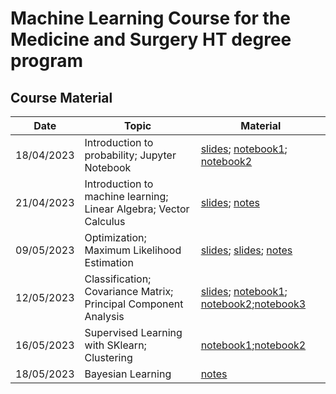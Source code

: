 # Machine Learning Course for the Medicine and Surgery HT degree program

## Course Material
**Date** | **Topic** | **Material** |
---------|-----------|--------------|
18/04/2023 | Introduction to probability; Jupyter Notebook | [slides](slides/01_probability.pdf); [notebook1](notebooks/00jupyter-notebook.ipynb); [notebook2](notebooks/01numpy-matplotlib.ipynb)|
21/04/2023 | Introduction to machine learning; Linear Algebra; Vector Calculus | [slides](slides/02_introduction.pdf); [notes](slides/02_notes.pdf)|
09/05/2023 | Optimization; Maximum Likelihood Estimation | [slides](slides/03_optimization.pdf); [slides](slides/04_mle.pdf); [notes](slides/03_notes.pdf)|
12/05/2023 | Classification; Covariance Matrix; Principal Component Analysis | [slides](slides/05_class.pdf); [notebook1](notebooks/04classification.ipynb); [notebook2](notebooks/03covariance_matrix.ipynb);[notebook3](notebooks/05multiclass_classification.ipynb)|
16/05/2023 | Supervised Learning with SKlearn; Clustering | [notebook1](notebooks/07supervised_learning.ipynb);[notebook2](notebooks/08clustering.ipynb)|
18/05/2023 | Bayesian Learning | [notes](slides/06_bayesian_learning.pdf)|
